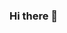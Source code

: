 ### Hi there 👋

<!--
**austinmhorn/austinmhorn** is a ✨ _special_ ✨ repository because its `README.md` (this file) appears on your GitHub profile.

Here are some ideas to get you started:

- 🔭 I’m currently working on ...
- 🌱 I’m currently learning ...
- 👯 I’m looking to collaborate on ...
- 🤔 I’m looking for help with ...
- 💬 Ask me about ...
- 📫 How to reach me: austinhorn2572@gmail.com
- 😄 Pronouns: He/Him
- ⚡ Fun fact: ...
-->
